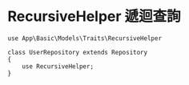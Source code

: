 # RecursiveHelper 遞迴查詢

```
use App\Basic\Models\Traits\RecursiveHelper

class UserRepository extends Repository 
{
    use RecursiveHelper;
}

```
